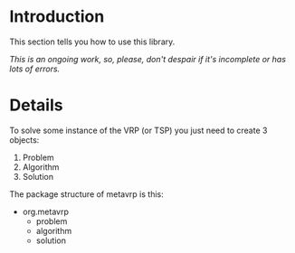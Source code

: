 # Introduction #

This section tells you how to use this library.

_This is an ongoing work, so, please, don't despair if it's incomplete or has lots of errors._


# Details #

To solve some instance of the VRP (or TSP) you just need to create 3 objects:

  1. Problem
  1. Algorithm
  1. Solution

The package structure of metavrp is this:
  * org.metavrp
    * problem
    * algorithm
    * solution
